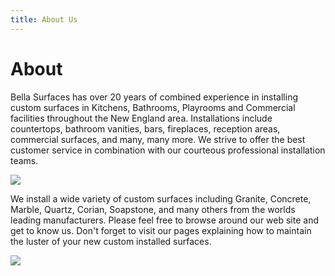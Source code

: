 ```yaml
---
title: About Us
---
```


# About

Bella Surfaces has over 20 years of combined experience in installing custom surfaces in Kitchens, Bathrooms, Playrooms and Commercial facilities throughout the New England area. Installations include countertops, bathroom vanities, bars, fireplaces, reception areas, commercial surfaces, and many, many more. We strive to offer the best customer service in combination with our courteous professional installation teams.

![](/about/truck.jpg)

We install a wide variety of custom surfaces including Granite, Concrete, Marble, Quartz, Corian, Soapstone, and many others from the worlds leading manufacturers. Please feel free to browse around our web site and get to know us. Don't forget to visit our pages explaining how to maintain the luster of your new custom installed surfaces.

![](/about/owners.jpg)
